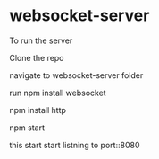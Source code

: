 # websocket-server

To run the server 

Clone the repo

navigate to websocket-server folder

run npm install websocket

npm install http

npm start

this start start listning to port::8080